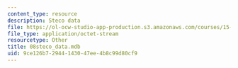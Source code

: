 ```yaml
---
content_type: resource
description: Steco data
file: https://ol-ocw-studio-app-production.s3.amazonaws.com/courses/15-057-systems-optimization-spring-2003/9ce126b72944143047ee4b8c99d80cf9_08steco_data.mdb
file_type: application/octet-stream
resourcetype: Other
title: 08steco_data.mdb
uid: 9ce126b7-2944-1430-47ee-4b8c99d80cf9
---
```


